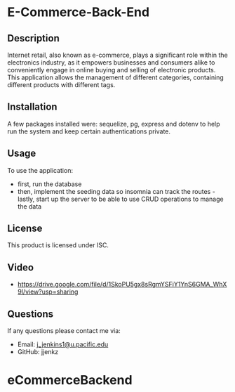 # E-Commerce-Back-End

## Description

Internet retail, also known as e-commerce, plays a significant role within the electronics industry, as it empowers businesses and consumers alike to conveniently engage in online buying and selling of electronic products. This application allows the management of different categories, containing different products with different tags.

## Installation

A few packages installed were: sequelize, pg, express and dotenv to help run the system and keep certain authentications private.

## Usage

To use the application:

- first, run the database
- then, implement the seeding data so insomnia can track the routes
  -lastly, start up the server to be able to use CRUD operations to manage the data

## License

This product is licensed under ISC.

## Video

- https://drive.google.com/file/d/1SkoPU5gx8sRgmYSFiY1YnS6GMA_WhX9l/view?usp=sharing

## Questions

If any questions please contact me via:

- Email: j_jenkins1@u.pacific.edu
- GitHub: jjenkz
# eCommerceBackend
